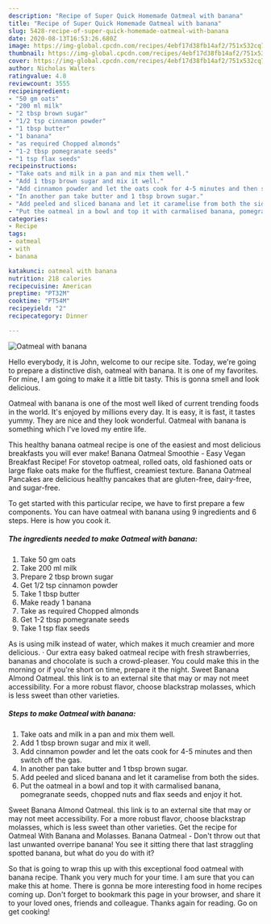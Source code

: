 ```yaml
---
description: "Recipe of Super Quick Homemade Oatmeal with banana"
title: "Recipe of Super Quick Homemade Oatmeal with banana"
slug: 5428-recipe-of-super-quick-homemade-oatmeal-with-banana
date: 2020-08-13T16:53:26.680Z
image: https://img-global.cpcdn.com/recipes/4ebf17d38fb14af2/751x532cq70/oatmeal-with-banana-recipe-main-photo.jpg
thumbnail: https://img-global.cpcdn.com/recipes/4ebf17d38fb14af2/751x532cq70/oatmeal-with-banana-recipe-main-photo.jpg
cover: https://img-global.cpcdn.com/recipes/4ebf17d38fb14af2/751x532cq70/oatmeal-with-banana-recipe-main-photo.jpg
author: Nicholas Walters
ratingvalue: 4.8
reviewcount: 3555
recipeingredient:
- "50 gm oats"
- "200 ml milk"
- "2 tbsp brown sugar"
- "1/2 tsp cinnamon powder"
- "1 tbsp butter"
- "1 banana"
- "as required Chopped almonds"
- "1-2 tbsp pomegranate seeds"
- "1 tsp flax seeds"
recipeinstructions:
- "Take oats and milk in a pan and mix them well."
- "Add 1 tbsp brown sugar and mix it well."
- "Add cinnamon powder and let the oats cook for 4-5 minutes and then switch off the gas."
- "In another pan take butter and 1 tbsp brown sugar."
- "Add peeled and sliced banana and let it caramelise from both the sides."
- "Put the oatmeal in a bowl and top it with carmalised banana, pomegranate seeds, chopped nuts and flax seeds and enjoy it hot."
categories:
- Recipe
tags:
- oatmeal
- with
- banana

katakunci: oatmeal with banana 
nutrition: 218 calories
recipecuisine: American
preptime: "PT32M"
cooktime: "PT54M"
recipeyield: "2"
recipecategory: Dinner

---
```



![Oatmeal with banana](https://img-global.cpcdn.com/recipes/4ebf17d38fb14af2/751x532cq70/oatmeal-with-banana-recipe-main-photo.jpg)

Hello everybody, it is John, welcome to our recipe site. Today, we're going to prepare a distinctive dish, oatmeal with banana. It is one of my favorites. For mine, I am going to make it a little bit tasty. This is gonna smell and look delicious.

Oatmeal with banana is one of the most well liked of current trending foods in the world. It's enjoyed by millions every day. It is easy, it is fast, it tastes yummy. They are nice and they look wonderful. Oatmeal with banana is something which I've loved my entire life.

This healthy banana oatmeal recipe is one of the easiest and most delicious breakfasts you will ever make! Banana Oatmeal Smoothie - Easy Vegan Breakfast Recipe! For stovetop oatmeal, rolled oats, old fashioned oats or large flake oats make for the fluffiest, creamiest texture. Banana Oatmeal Pancakes are delicious healthy pancakes that are gluten-free, dairy-free, and sugar-free.


To get started with this particular recipe, we have to first prepare a few components. You can have oatmeal with banana using 9 ingredients and 6 steps. Here is how you cook it.

<!--inarticleads1-->

##### The ingredients needed to make Oatmeal with banana:

1. Take 50 gm oats
1. Take 200 ml milk
1. Prepare 2 tbsp brown sugar
1. Get 1/2 tsp cinnamon powder
1. Take 1 tbsp butter
1. Make ready 1 banana
1. Take as required Chopped almonds
1. Get 1-2 tbsp pomegranate seeds
1. Take 1 tsp flax seeds


As is using milk instead of water, which makes it much creamier and more delicious. · Our extra easy baked oatmeal recipe with fresh strawberries, bananas and chocolate is such a crowd-pleaser. You could make this in the morning or if you&#39;re short on time, prepare it the night. Sweet Banana Almond Oatmeal. this link is to an external site that may or may not meet accessibility. For a more robust flavor, choose blackstrap molasses, which is less sweet than other varieties. 

<!--inarticleads2-->

##### Steps to make Oatmeal with banana:

1. Take oats and milk in a pan and mix them well.
1. Add 1 tbsp brown sugar and mix it well.
1. Add cinnamon powder and let the oats cook for 4-5 minutes and then switch off the gas.
1. In another pan take butter and 1 tbsp brown sugar.
1. Add peeled and sliced banana and let it caramelise from both the sides.
1. Put the oatmeal in a bowl and top it with carmalised banana, pomegranate seeds, chopped nuts and flax seeds and enjoy it hot.


Sweet Banana Almond Oatmeal. this link is to an external site that may or may not meet accessibility. For a more robust flavor, choose blackstrap molasses, which is less sweet than other varieties. Get the recipe for Oatmeal With Banana and Molasses. Banana Oatmeal - Don&#39;t throw out that last unwanted overripe banana! You see it sitting there that last straggling spotted banana, but what do you do with it? 

So that is going to wrap this up with this exceptional food oatmeal with banana recipe. Thank you very much for your time. I am sure that you can make this at home. There is gonna be more interesting food in home recipes coming up. Don't forget to bookmark this page in your browser, and share it to your loved ones, friends and colleague. Thanks again for reading. Go on get cooking!
